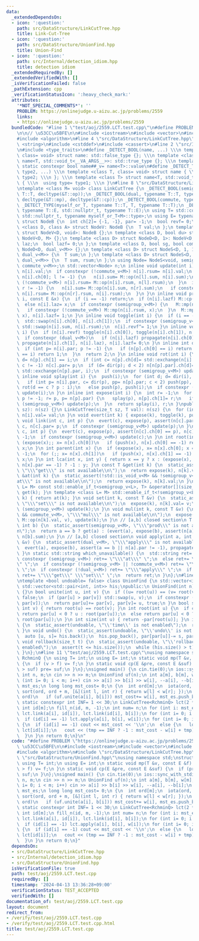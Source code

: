 ```yaml
---
data:
  _extendedDependsOn:
  - icon: ':question:'
    path: src/DataStructure/LinkCutTree.hpp
    title: Link-Cut-Tree
  - icon: ':question:'
    path: src/DataStructure/UnionFind.hpp
    title: Union-Find
  - icon: ':question:'
    path: src/Internal/detection_idiom.hpp
    title: detection idiom
  _extendedRequiredBy: []
  _extendedVerifiedWith: []
  _isVerificationFailed: false
  _pathExtension: cpp
  _verificationStatusIcon: ':heavy_check_mark:'
  attributes:
    '*NOT_SPECIAL_COMMENTS*': ''
    PROBLEM: https://onlinejudge.u-aizu.ac.jp/problems/2559
    links:
    - https://onlinejudge.u-aizu.ac.jp/problems/2559
  bundledCode: "#line 1 \"test/aoj/2559.LCT.test.cpp\"\n#define PROBLEM \"https://onlinejudge.u-aizu.ac.jp/problems/2559\"\
    \n\n// \u53CC\u5BFE\n\n#include <iostream>\n#include <vector>\n#include <numeric>\n\
    #include <algorithm>\n#line 4 \"src/DataStructure/LinkCutTree.hpp\"\n#include\
    \ <string>\n#include <cstddef>\n#include <cassert>\n#line 2 \"src/Internal/detection_idiom.hpp\"\
    \n#include <type_traits>\n#define _DETECT_BOOL(name, ...) \\\n template <class,\
    \ class= void> struct name: std::false_type {}; \\\n template <class T> struct\
    \ name<T, std::void_t<__VA_ARGS__>>: std::true_type {}; \\\n template <class T>\
    \ static constexpr bool name##_v= name<T>::value\n#define _DETECT_TYPE(name, type1,\
    \ type2, ...) \\\n template <class T, class= void> struct name { \\\n  using type=\
    \ type2; \\\n }; \\\n template <class T> struct name<T, std::void_t<__VA_ARGS__>>\
    \ { \\\n  using type= type1; \\\n }\n#line 8 \"src/DataStructure/LinkCutTree.hpp\"\
    \ntemplate <class M= void> class LinkCutTree {\n _DETECT_BOOL(semigroup, typename\
    \ T::T, decltype(&T::op));\n _DETECT_BOOL(dual, typename T::T, typename T::E,\
    \ decltype(&T::mp), decltype(&T::cp));\n _DETECT_BOOL(commute, typename T::commute);\n\
    \ _DETECT_TYPE(myself_or_T, typename T::T, T, typename T::T);\n _DETECT_TYPE(nullptr_or_E,\
    \ typename T::E, std::nullptr_t, typename T::E);\n using T= std::conditional_t<std::is_void_v<M>,\
    \ std::nullptr_t, typename myself_or_T<M>::type>;\n using E= typename nullptr_or_E<M>::type;\n\
    \ struct NodeB {\n  int ch[2]= {-1, -1}, par= -1;\n  bool revf= 0;\n };\n template\
    \ <class D, class A> struct NodeV: NodeB {\n  T val;\n };\n template <class D>\
    \ struct NodeV<D, void>: NodeB {};\n template <class D, bool du> struct NodeD:\
    \ NodeV<D, M> {};\n template <class D> struct NodeD<D, 1>: NodeV<D, M> {\n  E\
    \ laz;\n  bool lazf= 0;\n };\n template <class D, bool sg, bool com> struct NodeS:\
    \ NodeD<D, dual_v<M>> {};\n template <class D> struct NodeS<D, 1, 1>: NodeD<D,\
    \ dual_v<M>> {\n  T sum;\n };\n template <class D> struct NodeS<D, 1, 0>: NodeD<D,\
    \ dual_v<M>> {\n  T sum, rsum;\n };\n using Node= NodeS<void, semigroup_v<M>,\
    \ commute_v<M>>;\n std::vector<Node> n;\n inline void update(int i) {\n  n[i].sum=\
    \ n[i].val;\n  if constexpr (!commute_v<M>) n[i].rsum= n[i].val;\n  if (int l=\
    \ n[i].ch[0]; l != -1) {\n   n[i].sum= M::op(n[l].sum, n[i].sum);\n   if constexpr\
    \ (!commute_v<M>) n[i].rsum= M::op(n[i].rsum, n[l].rsum);\n  }\n  if (int r= n[i].ch[1];\
    \ r != -1) {\n   n[i].sum= M::op(n[i].sum, n[r].sum);\n   if constexpr (!commute_v<M>)\
    \ n[i].rsum= M::op(n[r].rsum, n[i].rsum);\n  }\n }\n inline void propagate(int\
    \ i, const E &x) {\n  if (i == -1) return;\n  if (n[i].lazf) M::cp(n[i].laz, x);\n\
    \  else n[i].laz= x;\n  if constexpr (semigroup_v<M>) {\n   M::mp(n[i].sum, x);\n\
    \   if constexpr (!commute_v<M>) M::mp(n[i].rsum, x);\n  }\n  M::mp(n[i].val,\
    \ x), n[i].lazf= 1;\n }\n inline void toggle(int i) {\n  if (i == -1) return;\n\
    \  std::swap(n[i].ch[0], n[i].ch[1]);\n  if constexpr (semigroup_v<M> && !commute_v<M>)\
    \ std::swap(n[i].sum, n[i].rsum);\n  n[i].revf^= 1;\n }\n inline void push(int\
    \ i) {\n  if (n[i].revf) toggle(n[i].ch[0]), toggle(n[i].ch[1]), n[i].revf= 0;\n\
    \  if constexpr (dual_v<M>)\n   if (n[i].lazf) propagate(n[i].ch[0], n[i].laz),\
    \ propagate(n[i].ch[1], n[i].laz), n[i].lazf= 0;\n }\n inline int dir(int i) {\n\
    \  if (int p= n[i].par; p != -1) {\n   if (n[p].ch[0] == i) return 0;\n   if (n[p].ch[1]\
    \ == i) return 1;\n  }\n  return 2;\n }\n inline void rot(int i) {\n  int p= n[i].par,\
    \ d= n[p].ch[1] == i;\n  if (int c= n[p].ch[d]= std::exchange(n[i].ch[!d], p);\
    \ c != -1) n[c].par= p;\n  if (d= dir(p); d < 2) n[n[p].par].ch[d]= i;\n  n[i].par=\
    \ std::exchange(n[p].par, i);\n  if constexpr (semigroup_v<M>) update(p);\n }\n\
    \ inline void splay(int i) {\n  push(i);\n  for (int d; d= dir(i), d < 2; rot(i))\n\
    \   if (int p= n[i].par, c= dir(p), pp= n[p].par; c < 2) push(pp), push(p), push(i),\
    \ rot(d == c ? p : i);\n   else push(p), push(i);\n  if constexpr (semigroup_v<M>)\
    \ update(i);\n }\n inline int expose(int i) {\n  int r= -1;\n  for (int p= i;\
    \ p != -1; r= p, p= n[p].par) {\n   splay(p), n[p].ch[1]= r;\n   if constexpr\
    \ (semigroup_v<M>) update(p);\n  }\n  return splay(i), r;\n }\npublic:\n LinkCutTree(size_t\
    \ sz): n(sz) {}\n LinkCutTree(size_t sz, T val): n(sz) {\n  for (int i= sz; i--;)\
    \ n[i].val= val;\n }\n void evert(int k) { expose(k), toggle(k), push(k); }\n\
    \ void link(int c, int p) {\n  evert(c), expose(p), assert(n[c].par == -1), n[p].ch[1]=\
    \ c, n[c].par= p;\n  if constexpr (semigroup_v<M>) update(p);\n }\n void cut(int\
    \ c, int p) {\n  evert(c), expose(p), assert(n[c].ch[0] == p), n[c].ch[0]= n[p].par=\
    \ -1;\n  if constexpr (semigroup_v<M>) update(c);\n }\n int root(int x) {\n  for\
    \ (expose(x);; x= n[x].ch[0])\n   if (push(x), n[x].ch[0] == -1) return splay(x),\
    \ x;\n }\n int parent(int x) {\n  if (expose(x), x= n[x].ch[0]; x == -1) return\
    \ -1;\n  for (;; x= n[x].ch[1])\n   if (push(x), n[x].ch[1] == -1) return splay(x),\
    \ x;\n }\n int lca(int x, int y) { return x == y ? x : (expose(x), y= expose(y),\
    \ n[x].par == -1) ? -1 : y; }\n const T &get(int k) {\n  static_assert(!std::is_void_v<M>,\
    \ \"\\\"get\\\" is not available\\n\");\n  return expose(k), n[k].val;\n }\n T\
    \ &at(int k) {\n  static_assert(!std::is_void_v<M> && !semigroup_v<M>, \"\\\"\
    at\\\" is not available\\n\");\n  return expose(k), n[k].val;\n }\n template <class\
    \ L= M> const std::enable_if_t<semigroup_v<L>, T> &operator[](size_t k) { return\
    \ get(k); }\n template <class L= M> std::enable_if_t<!semigroup_v<L>, T> &operator[](size_t\
    \ k) { return at(k); }\n void set(int k, const T &v) {\n  static_assert(!std::is_void_v<M>,\
    \ \"\\\"set\\\" is not available\\n\");\n  expose(k), n[k].val= v;\n  if constexpr\
    \ (semigroup_v<M>) update(k);\n }\n void mul(int k, const T &v) {\n  static_assert(semigroup_v<M>\
    \ && commute_v<M>, \"\\\"mul\\\" is not available\\n\");\n  expose(k), n[k].val=\
    \ M::op(n[k].val, v), update(k);\n }\n // [a,b] closed section\n T prod(int a,\
    \ int b) {\n  static_assert(semigroup_v<M>, \"\\\"prod\\\" is not available\\\
    n\");\n  return a == b ? get(a) : (evert(a), expose(b), assert(n[a].par != -1),\
    \ n[b].sum);\n }\n // [a,b] closed section\n void apply(int a, int b, const E\
    \ &v) {\n  static_assert(dual_v<M>, \"\\\"apply\\\" is not available\\n\");\n\
    \  evert(a), expose(b), assert(a == b || n[a].par != -1), propagate(b, v), push(b);\n\
    \ }\n static std::string which_unavailable() {\n  std::string ret= \"\";\n  if\
    \ constexpr (semigroup_v<M>) ret+= \"\\\"at\\\" \";\n  else ret+= \"\\\"prod\\\
    \" \";\n  if constexpr (!semigroup_v<M> || !commute_v<M>) ret+= \"\\\"mul\\\"\
    \ \";\n  if constexpr (!dual_v<M>) ret+= \"\\\"apply\\\" \";\n  if constexpr (std::is_void_v<M>)\
    \ ret+= \"\\\"get\\\" \\\"set\\\" \";\n  return ret;\n }\n};\n#line 5 \"src/DataStructure/UnionFind.hpp\"\
    \ntemplate <bool undoable= false> class UnionFind {\n std::vector<int> par;\n\
    \ std::vector<std::pair<int, int>> his;\npublic:\n UnionFind(int n): par(n, -1)\
    \ {}\n bool unite(int u, int v) {\n  if ((u= root(u)) == (v= root(v))) return\
    \ false;\n  if (par[u] > par[v]) std::swap(u, v);\n  if constexpr (undoable) his.emplace_back(v,\
    \ par[v]);\n  return par[u]+= par[v], par[v]= u, true;\n }\n bool same(int u,\
    \ int v) { return root(u) == root(v); }\n int root(int u) {\n  if constexpr (undoable)\
    \ return par[u] < 0 ? u : root(par[u]);\n  else return par[u] < 0 ? u : par[u]=\
    \ root(par[u]);\n }\n int size(int u) { return -par[root(u)]; }\n int time() const\
    \ {\n  static_assert(undoable, \"\\'time\\' is not enabled\");\n  return his.size();\n\
    \ }\n void undo() {\n  static_assert(undoable, \"\\'undo\\' is not enabled\");\n\
    \  auto [u, s]= his.back();\n  his.pop_back(), par[par[u]]-= s, par[u]= s;\n }\n\
    \ void rollback(size_t t) {\n  static_assert(undoable, \"\\'rollback\\' is not\
    \ enabled\");\n  assert(t <= his.size());\n  while (his.size() > t) undo();\n\
    \ }\n};\n#line 11 \"test/aoj/2559.LCT.test.cpp\"\nusing namespace std;\nstruct\
    \ RchminQ {\n using T= int;\n using E= int;\n static void mp(T &v, const E &f)\
    \ {\n  if (v > f) v= f;\n }\n static void cp(E &pre, const E &suf) {\n  if (pre\
    \ > suf) pre= suf;\n }\n};\nsigned main() {\n cin.tie(0);\n ios::sync_with_stdio(0);\n\
    \ int n, m;\n cin >> n >> m;\n UnionFind uf(n);\n int a[m], b[m], w[m];\n for\
    \ (int i= 0; i < m; i++) cin >> a[i] >> b[i] >> w[i], --a[i], --b[i];\n vector<int>\
    \ mst_es;\n long long mst_cost= 0;\n {\n  int ord[m];\n  iota(ord, ord + m, 0),\
    \ sort(ord, ord + m, [&](int l, int r) { return w[l] < w[r]; });\n  for (int i:\
    \ ord)\n   if (uf.unite(a[i], b[i])) mst_cost+= w[i], mst_es.push_back(i);\n }\n\
    \ static constexpr int INF= 1 << 30;\n LinkCutTree<RchminQ> lct(2 * n - 1, INF);\n\
    \ int id[m];\n fill_n(id, m, -1);\n int num= n;\n for (int i: mst_es) id[i]= num++,\
    \ lct.link(a[i], id[i]), lct.link(id[i], b[i]);\n for (int i= 0; i < m; ++i)\n\
    \  if (id[i] == -1) lct.apply(a[i], b[i], w[i]);\n for (int i= 0; i < m; ++i)\
    \ {\n  if (id[i] == -1) cout << mst_cost << '\\n';\n  else {\n   long long tmp=\
    \ lct[id[i]];\n   cout << (tmp == INF ? -1 : mst_cost - w[i] + tmp) << '\\n';\n\
    \  }\n }\n return 0;\n}\n"
  code: "#define PROBLEM \"https://onlinejudge.u-aizu.ac.jp/problems/2559\"\n\n//\
    \ \u53CC\u5BFE\n\n#include <iostream>\n#include <vector>\n#include <numeric>\n\
    #include <algorithm>\n#include \"src/DataStructure/LinkCutTree.hpp\"\n#include\
    \ \"src/DataStructure/UnionFind.hpp\"\nusing namespace std;\nstruct RchminQ {\n\
    \ using T= int;\n using E= int;\n static void mp(T &v, const E &f) {\n  if (v\
    \ > f) v= f;\n }\n static void cp(E &pre, const E &suf) {\n  if (pre > suf) pre=\
    \ suf;\n }\n};\nsigned main() {\n cin.tie(0);\n ios::sync_with_stdio(0);\n int\
    \ n, m;\n cin >> n >> m;\n UnionFind uf(n);\n int a[m], b[m], w[m];\n for (int\
    \ i= 0; i < m; i++) cin >> a[i] >> b[i] >> w[i], --a[i], --b[i];\n vector<int>\
    \ mst_es;\n long long mst_cost= 0;\n {\n  int ord[m];\n  iota(ord, ord + m, 0),\
    \ sort(ord, ord + m, [&](int l, int r) { return w[l] < w[r]; });\n  for (int i:\
    \ ord)\n   if (uf.unite(a[i], b[i])) mst_cost+= w[i], mst_es.push_back(i);\n }\n\
    \ static constexpr int INF= 1 << 30;\n LinkCutTree<RchminQ> lct(2 * n - 1, INF);\n\
    \ int id[m];\n fill_n(id, m, -1);\n int num= n;\n for (int i: mst_es) id[i]= num++,\
    \ lct.link(a[i], id[i]), lct.link(id[i], b[i]);\n for (int i= 0; i < m; ++i)\n\
    \  if (id[i] == -1) lct.apply(a[i], b[i], w[i]);\n for (int i= 0; i < m; ++i)\
    \ {\n  if (id[i] == -1) cout << mst_cost << '\\n';\n  else {\n   long long tmp=\
    \ lct[id[i]];\n   cout << (tmp == INF ? -1 : mst_cost - w[i] + tmp) << '\\n';\n\
    \  }\n }\n return 0;\n}"
  dependsOn:
  - src/DataStructure/LinkCutTree.hpp
  - src/Internal/detection_idiom.hpp
  - src/DataStructure/UnionFind.hpp
  isVerificationFile: true
  path: test/aoj/2559.LCT.test.cpp
  requiredBy: []
  timestamp: '2024-04-13 13:36:28+09:00'
  verificationStatus: TEST_ACCEPTED
  verifiedWith: []
documentation_of: test/aoj/2559.LCT.test.cpp
layout: document
redirect_from:
- /verify/test/aoj/2559.LCT.test.cpp
- /verify/test/aoj/2559.LCT.test.cpp.html
title: test/aoj/2559.LCT.test.cpp
---
```

